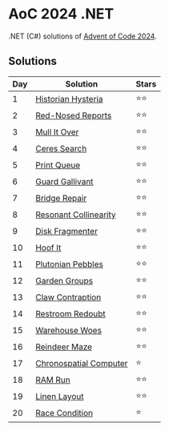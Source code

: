# AoC 2024 .NET

.NET (C#) solutions of [Advent of Code 2024](https://adventofcode.com/2024).

## Solutions

|Day|Solution|Stars|
|--|--|--|
|1|[Historian Hysteria](https://github.com/melanchall/aoc2024net/blob/main/Aoc2024Net/Days/Day1.cs)|:star::star:|
|2|[Red-Nosed Reports](https://github.com/melanchall/aoc2024net/blob/main/Aoc2024Net/Days/Day2.cs)|:star::star:|
|3|[Mull It Over](https://github.com/melanchall/aoc2024net/blob/main/Aoc2024Net/Days/Day3.cs)|:star::star:|
|4|[Ceres Search](https://github.com/melanchall/aoc2024net/blob/main/Aoc2024Net/Days/Day4.cs)|:star::star:|
|5|[Print Queue](https://github.com/melanchall/aoc2024net/blob/main/Aoc2024Net/Days/Day5.cs)|:star::star:|
|6|[Guard Gallivant](https://github.com/melanchall/aoc2024net/blob/main/Aoc2024Net/Days/Day6.cs)|:star::star:|
|7|[Bridge Repair](https://github.com/melanchall/aoc2024net/blob/main/Aoc2024Net/Days/Day7.cs)|:star::star:|
|8|[Resonant Collinearity](https://github.com/melanchall/aoc2024net/blob/main/Aoc2024Net/Days/Day8.cs)|:star::star:|
|9|[Disk Fragmenter](https://github.com/melanchall/aoc2024net/blob/main/Aoc2024Net/Days/Day9.cs)|:star::star:|
|10|[Hoof It](https://github.com/melanchall/aoc2024net/blob/main/Aoc2024Net/Days/Day10.cs)|:star::star:|
|11|[Plutonian Pebbles](https://github.com/melanchall/aoc2024net/blob/main/Aoc2024Net/Days/Day11.cs)|:star::star:|
|12|[Garden Groups](https://github.com/melanchall/aoc2024net/blob/main/Aoc2024Net/Days/Day12.cs)|:star::star:|
|13|[Claw Contraption](https://github.com/melanchall/aoc2024net/blob/main/Aoc2024Net/Days/Day13.cs)|:star::star:|
|14|[Restroom Redoubt](https://github.com/melanchall/aoc2024net/blob/main/Aoc2024Net/Days/Day14.cs)|:star::star:|
|15|[Warehouse Woes](https://github.com/melanchall/aoc2024net/blob/main/Aoc2024Net/Days/Day15.cs)|:star::star:|
|16|[Reindeer Maze](https://github.com/melanchall/aoc2024net/blob/main/Aoc2024Net/Days/Day16.cs)|:star::star:|
|17|[Chronospatial Computer](https://github.com/melanchall/aoc2024net/blob/main/Aoc2024Net/Days/Day17.cs)|:star:|
|18|[RAM Run](https://github.com/melanchall/aoc2024net/blob/main/Aoc2024Net/Days/Day18.cs)|:star::star:|
|19|[Linen Layout](https://github.com/melanchall/aoc2024net/blob/main/Aoc2024Net/Days/Day19.cs)|:star::star:|
|20|[Race Condition](https://github.com/melanchall/aoc2024net/blob/main/Aoc2024Net/Days/Day20.cs)|:star:|
